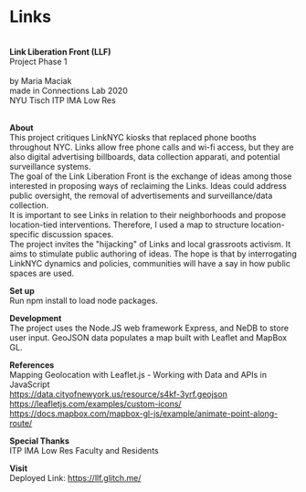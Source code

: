 # Links
<br>
<b>Link Liberation Front (LLF)</b><br>
Project Phase 1 <br><br>
by Maria Maciak<br>
made in Connections Lab 2020<br>
NYU Tisch ITP IMA Low Res<br><br>

<b>About</b><br>
This project critiques LinkNYC kiosks that replaced phone booths throughout NYC. Links allow free phone calls and wi-fi access, but they are also digital advertising billboards, data collection apparati, and potential surveillance systems.
<br> 
The goal of the Link Liberation Front is the exchange of ideas among those interested in proposing ways of reclaiming the Links. Ideas could address public oversight, the removal of advertisements and surveillance/data collection.
<br>
It is important to see Links in relation to their neighborhoods and propose location-tied interventions. Therefore, I used a map to structure location-specific discussion spaces.
<br> 
The project invites the "hijacking" of Links and local grassroots activism. It aims to stimulate public authoring of ideas. The hope is that by interrogating LinkNYC dynamics and policies, communities will have a say in how public spaces are used. 
<br>

<b>Set up</b><br>
Run npm install to load node packages.
 
<b>Development</b><br>
The project uses the Node.JS web framework Express, and NeDB to store user input. GeoJSON data populates a map built with Leaflet and MapBox GL. 
  
<b>References</b><br>
Mapping Geolocation with Leaflet.js - Working with Data and APIs in JavaScript <br>
https://data.cityofnewyork.us/resource/s4kf-3yrf.geojson <br>
https://leafletjs.com/examples/custom-icons/ <br>
https://docs.mapbox.com/mapbox-gl-js/example/animate-point-along-route/ <br>

<b>Special Thanks</b><br>
ITP IMA Low Res Faculty and Residents

<b>Visit</b><br>
Deployed Link: https://llf.glitch.me/<br>